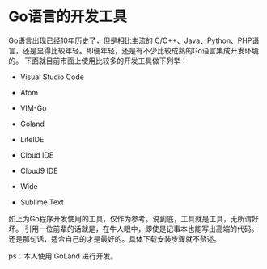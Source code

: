 # Go语言的开发工具

Go语言出现已经10年历史了，但是相比主流的 C/C++、Java、Python、PHP语言，还是显得比较年轻。即便年轻，还是有不少比较成熟的Go语言集成开发环境的。
下面就目前市面上使用比较多的开发工具做下列举：

- Visual Studio Code

- Atom

- VIM-Go

- Goland

- LiteIDE

- Cloud IDE

- Cloud9 IDE

- Wide

- Sublime Text

如上为Go程序开发使用的工具，仅作为参考。说到底，工具就是工具，无所谓好坏。
引用一位前辈的话就是，在牛人眼中，即使是记事本也能写出高端的代码。
还是那句话，适合自己的才是最好的。具体下载安装步骤就不赘述。

ps：本人使用 GoLand 进行开发。